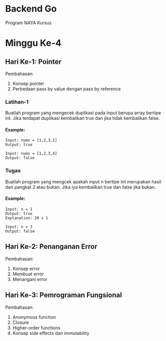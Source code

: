 # Backend Go
Program NAYA Kursus

# Minggu Ke-4

## Hari Ke-1: Pointer
Pembahasan:
1. Konsep pointer
2. Perbedaan pass by value dengan pass by reference

### Latihan-1
Buatlah program yang mengecek duplikasi pada input berupa array bertipe int. Jika terdapat duplikasi kembalikan true dan jika tidak kembalikan false.

#### Example:
```
Input: nums = [1,2,3,1]
Output: true

Input: nums = [1,2,3,4]
Output: false
```

### Tugas
Buatlah program yang mengcek apakah input n bertipe int merupakan hasil dari pangkat 2 atau bukan. Jika iya kembalikan true dan false jika bukan.

#### Example:
```
Input: n = 1
Output: true
Explanation: 20 = 1

Input: n = 3
Output: false
```

## Hari Ke-2: Penanganan Error
Pembahasan:
1. Konsep error
2. Membuat error
3. Menangani error

## Hari Ke-3: Pemrograman Fungsional
Pembahasan:
1. Anonymous function
2. Closure
3. Higher-order functions
4. Konsep side effects dan immutability
